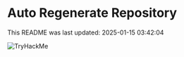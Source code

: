 # Auto Regenerate Repository

This README was last updated: 2025-01-15 03:42:04

 ![TryHackMe](https://tryhackme.com/badge/533634)